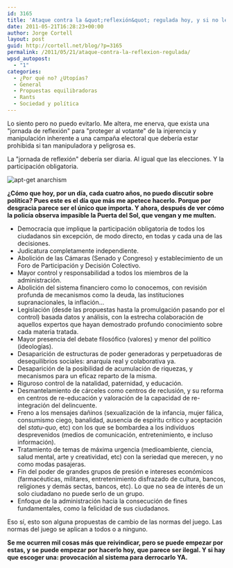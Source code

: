 ```yaml
---
id: 3165
title: 'Ataque contra la &quot;reflexión&quot; regulada hoy, y si no le gusta al Estado... ¿qué va a hacer?'
date: 2011-05-21T16:28:23+00:00
author: Jorge Cortell
layout: post
guid: http://cortell.net/blog/?p=3165
permalink: /2011/05/21/ataque-contra-la-reflexion-regulada/
wpsd_autopost:
  - "1"
categories:
  - ¿Por qué no? ¿Utopías?
  - General
  - Propuestas equilibradoras
  - Rants
  - Sociedad y polí­tica
---
```

Lo siento pero no puedo evitarlo. Me altera, me enerva, que exista una "jornada de reflexión" para "proteger al votante" de la injerencia y manipulación inherente a una campaña electoral que debería estar prohibida si tan manipuladora y peligrosa es.

La "jornada de reflexión" debería ser diaria. Al igual que las elecciones. Y la participación obligatoria.

<img class="aligncenter" src="http://debian.ch/merchandise/img/tshirts/apt-get_install_anarchism.png" alt="apt-get anarchism" />

**¿Cómo que hoy, por un día, cada cuatro años, no puedo discutir sobre política? Pues este es el día que más me apetece hacerlo. Porque por desgracia parece ser el único que importa. Y ahora, después de ver cómo la policía observa impasible la Puerta del Sol, que vengan y me multen.**

  * Democracia que implique la participación obligatoria de todos los ciudadanos sin excepción, de modo directo, en todas y cada una de las decisiones.
  * Judicatura completamente independiente.
  * Abolición de las Cámaras (Senado y Congreso) y establecimiento de un Foro de Participación y Decisión Colectivo.
  * Mayor control y responsabilidad a todos los miembros de la administración.
  * Abolición del sistema financiero como lo conocemos, con revisión profunda de mecanismos como la deuda, las instituciones supranacionales, la inflación...
  * Legislación (desde las propuestas hasta la promulgación pasando por el control) basada datos y análisis, con la estrecha colaboración de aquellos expertos que hayan demostrado profundo conocimiento sobre cada materia tratada.
  * Mayor presencia del debate filosófico (valores) y menor del político (ideologías).
  * Desaparición de estructuras de poder generadoras y perpetuadoras de desequilibrios sociales: anarquía real y colaborativa ya.
  * Desaparición de la posibilidad de acumulación de riquezas, y mecanismos para un eficaz reparto de la misma.
  * Riguroso control de la natalidad, paternidad, y educación.
  * Desmantelamiento de cárceles como centros de reclusión, y su reforma en centros de re-educación y valoración de la capacidad de re-integración del delincuente.
  * Freno a los mensajes dañinos (sexualización de la infancia, mujer fálica, consumismo ciego, banalidad, ausencia de espíritu crítico y aceptación del _statu-quo_, etc) con los que se bombardea a los indivíduos desprevenidos (medios de comunicación, entretenimiento, e incluso información).
  * Tratamiento de temas de máxima urgencia (medioambiente, ciencia, salud mental, arte y creatividad, etc) con la seriedad que merecen, y no como modas pasajeras.
  * Fin del poder de grandes grupos de presión e intereses económicos (farmacéuticas, militares, entretenimiento disfrazado de cultura, bancos, religiones y demás sectas, bancos, etc). Lo que no sea de interés de un solo ciudadano no puede serlo de un grupo.
  * Enfoque de la administración hacia la consecución de fines fundamentales, como la felicidad de sus ciudadanos.

Eso sí, esto son alguna propuestas de cambio de las normas del juego. Las normas del juego se aplican a todos o a ninguno.

**Se me ocurren mil cosas más que reivindicar, pero se puede empezar por estas, y se puede empezar por hacerlo hoy, que parece ser ilegal. Y si hay que escoger una: provocación al sistema para derrocarlo YA.**